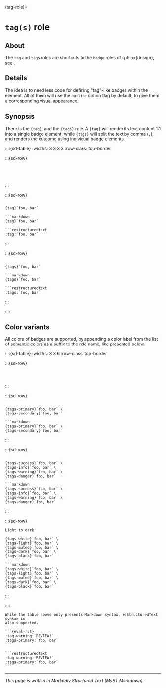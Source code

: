 (tag-role)=

# `tag(s)` role


## About

The `tag` and `tags` roles are shortcuts to the `badge` roles of sphinx{design},
see [](inv:sd#badges).


## Details

The idea is to need less code for defining "tag"-like badges within the
[](#infocard-directive) element. All of them will use the `outline` option flag
by default, to give them a corresponding visual appearance.


## Synopsis

There is the `{tag}`, and the `{tags}` role. A `{tag}` will render its text content
1:1 into a single badge element, while `{tags}` will split the text by comma (`,`),
and renders the outcome using individual badge elements.


::::{sd-table}
:widths: 3 3 3 3
:row-class: top-border

:::{sd-row}
```{sd-item} **Description**
```
```{sd-item} **Appearance**
```
```{sd-item} **MyST syntax**
```
```{sd-item} **rST syntax**
```
:::

:::{sd-row}
```{sd-item} Single tag
```
```{sd-item}
{tag}`foo, bar`
```
```{sd-item}
```markdown
{tag}`foo, bar`
```
```{sd-item}
```restructuredtext
:tag:`foo, bar`
```
:::

:::{sd-row}
```{sd-item} Multiple tags
```
```{sd-item}
{tags}`foo, bar`
```
```{sd-item}
```markdown
{tags}`foo, bar`
```
```{sd-item}
```restructuredtext
:tags:`foo, bar`
```
:::

::::


## Color variants

All colors of badges are supported, by appending a color label from the list of
[semantic colors] as a suffix to the role name, like presented below.

::::{sd-table}
:widths: 3 3 6
:row-class: top-border

:::{sd-row}
```{sd-item} **Description**
```
```{sd-item} **Appearance**
```
```{sd-item} **MyST syntax**
```
:::

:::{sd-row}
```{sd-item} Primary and secondary
```
```{sd-item}
{tags-primary}`foo, bar` \
{tags-secondary}`foo, bar`
```
```{sd-item}
```markdown
{tags-primary}`foo, bar` \
{tags-secondary}`foo, bar`
```
:::

:::{sd-row}
```{sd-item} Admonitions
```
```{sd-item}
{tags-success}`foo, bar` \
{tags-info}`foo, bar` \
{tags-warning}`foo, bar` \
{tags-danger}`foo, bar`
```
```{sd-item}
```markdown
{tags-success}`foo, bar` \
{tags-info}`foo, bar` \
{tags-warning}`foo, bar` \
{tags-danger}`foo, bar`
```
:::

:::{sd-row}
```{sd-item}
Light to dark
```
```{sd-item}
{tags-white}`foo, bar` \
{tags-light}`foo, bar` \
{tags-muted}`foo, bar` \
{tags-dark}`foo, bar` \
{tags-black}`foo, bar`
```
```{sd-item}
```markdown
{tags-white}`foo, bar` \
{tags-light}`foo, bar` \
{tags-muted}`foo, bar` \
{tags-dark}`foo, bar` \
{tags-black}`foo, bar`
```
:::

::::

````{note}
While the table above only presents Markdown syntax, reStructuredText syntax is
also supported.

```{eval-rst}
:tag-warning:`REVIEW!`
:tags-primary:`foo, bar`
```

```restructuredtext
:tag-warning:`REVIEW!`
:tags-primary:`foo, bar`
```
````


---

_This page is written in Markedly Structured Text (MyST Markdown)._


[semantic colors]: https://sphinx-design.readthedocs.io/en/latest/css_classes.html#colors
